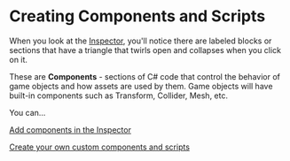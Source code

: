 # Creating Components and Scripts

When you look at the [Inspector](../../the-unity-interface/the-tabs/inspector-tab.md), you'll notice there are labeled blocks or sections that have a triangle that twirls open and collapses when you click on it.

These are **Components** - sections of C# code that control the behavior of game objects and how assets are used by them. Game objects will have built-in components such as Transform, Collider, Mesh, etc.

You can... 

[Add components in the Inspector](using-inspector-tab.md)

[Create your own custom components and scripts](custom-components-and-scripts.md)

